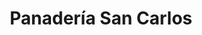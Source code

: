 ---
title: "Panadería San Carlos"
url: /retalhuleu/panaderia-san-carlos-6a-calle-zona-1/
shop: panadería
---